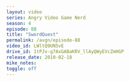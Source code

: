 ```yaml
---
layout: video
series: Angry Video Game Nerd
season: 4
episode: 88
title: "SwordQuest"
permalink: /avgn/episode-88
video_id: LWltQ9UN5vE
drive_id: 1tPJv-g7AxGABaKRV_llAyQWyEVcZmHGP
release_date: 2010-02-18
mike_notes:
toggle: off
---
```


